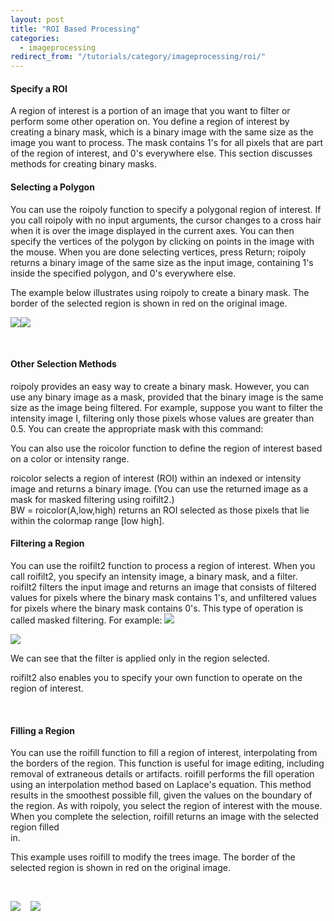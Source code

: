 ```yaml
---
layout: post
title: "ROI Based Processing"
categories:
  - imageprocessing
redirect_from: "/tutorials/category/imageprocessing/roi/"
---
```


#### Specify a ROI

A region of interest is a portion of an image that you want to filter or perform some other operation on. You define a region of interest by creating a binary mask, which is a binary image with the same size as the image you want to process. The mask contains 1's for all pixels that are part of the region of interest, and 0's everywhere else. This section discusses methods for creating binary masks.

#### Selecting a Polygon

You can use the roipoly function to specify a polygonal region of interest. If you call roipoly with no input arguments, the cursor changes to a cross hair when it is over the image displayed in the current axes. You can then specify the vertices of the polygon by clicking on points in the image with the mouse. When you are done selecting vertices, press Return; roipoly returns a binary image of the same size as the input image, containing 1's inside the specified polygon, and 0's everywhere else.

The example below illustrates using roipoly to create a binary mask. The border of the selected region is shown in red on the original image.

![][1]![][2]

 

#### Other Selection Methods

roipoly provides an easy way to create a binary mask. However, you can use any binary image as a mask, provided that the binary image is the same size as the image being filtered. For example, suppose you want to filter the intensity image I, filtering only those pixels whose values are greater than 0.5. You can create the appropriate mask with this command:

You can also use the roicolor function to define the region of interest based on a color or intensity range.

roicolor selects a region of interest (ROI) within an indexed or intensity image and returns a binary image. (You can use the returned image as a mask for masked filtering using roifilt2.)  
BW = roicolor(A,low,high) returns an ROI selected as those pixels that lie within the colormap range [low high].

#### Filtering a Region

You can use the roifilt2 function to process a region of interest. When you call roifilt2, you specify an intensity image, a binary mask, and a filter. roifilt2 filters the input image and returns an image that consists of filtered values for pixels where the binary mask contains 1's, and unfiltered values for pixels where the binary mask contains 0's. This type of operation is called masked filtering. For example: ![][3]

![][4]

We can see that the filter is applied only in the region selected.

roifilt2 also enables you to specify your own function to operate on the region of interest.

 

#### Filling a Region

You can use the roifill function to fill a region of interest, interpolating from the borders of the region. This function is useful for image editing, including removal of extraneous details or artifacts. roifill performs the fill operation using an interpolation method based on Laplace's equation. This method results in the smoothest possible fill, given the values on the boundary of the region. As with roipoly, you select the region of interest with the mouse. When you complete the selection, roifill returns an image with the selected region filled  
in.

This example uses roifill to modify the trees image. The border of the selected region is shown in red on the original image.

 

![][5]    ![][6]

[1]: https://lh4.googleusercontent.com/zB8SxE7Oxtm3hqWTxMrqbg-Nj3uqLYwleskZRnEGQyxKewhs6vsbSkYDA_G4dk4atto4gwxyc-2NmS77vpVWN1FnMB_c37qxSKkgTb626EAJ5BglyRMxLtGL
[2]: https://lh5.googleusercontent.com/nPp_sDOX3Fa3n3rzkdIa53yGInO8MVZU7Uz2yJJm0GaexwG3aoaI1mONz2pfhubmgo2ATvaiAjTvdXK19N62-JYhwjhUzx7JUCLyT4i5WuzOWkAguCuhyYr6
[3]: https://lh3.googleusercontent.com/HrTyJ_9Y-MWjiVAf1EI2vmyc9eekR91Oh3R8FdbjzY11Is1uu10TgxQ1OHFPsFvROCwSFQIyP7cj8YH8ZDdyd0yMPRBNgrG7a5QzDpRAkE3i84kqtEM66fg0
[4]: https://lh5.googleusercontent.com/sFP87h-q6LaGfr15IO3C8YkQaCIQnCPh5FP6PbPAIPCWCaT1k9y6EPLK0ljjm5r7YFtLfA9ItIv_04rLufX9c6oHb5cdyn9RF37z0FIln9NZw0R76vvjSAiP
[5]: https://lh4.googleusercontent.com/Trr26y3HOIe50gtcjMbJ_FgscHuluuWUcDmPAFuxEF2xgIqdAXXpr7RmaWCqPBLo6XNksZ28lVm_-YfmruKlxss_AQKvDapWO8aCFWXh-XSpVjejLhBaoqLy
[6]: https://lh6.googleusercontent.com/CjYqOs7EfZV5KEocvhwxi380qP82po3Xu25QXiPScQAZEEIXY2PGnSuLPx20kEsimVyXN_w1nu9XtsR97VKnTPR6PMY9Rk0OYiZI3IxiUar68r21mTMq5JLV
